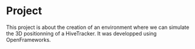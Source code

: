 # Project

This project is about the creation of an environment where we can simulate the 3D positionning of a HiveTracker. It was developped using OpenFrameworks.
